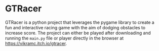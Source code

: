 # GTRacer

GTRacer is a python project that leverages the pygame library to create a fun and interactive racing game with the aim of dodging obstacles to increase score. 
The project can either be played after downloading and running the `main.py` file or player directly in the browser at https://vikramc.itch.io/gtracer.

